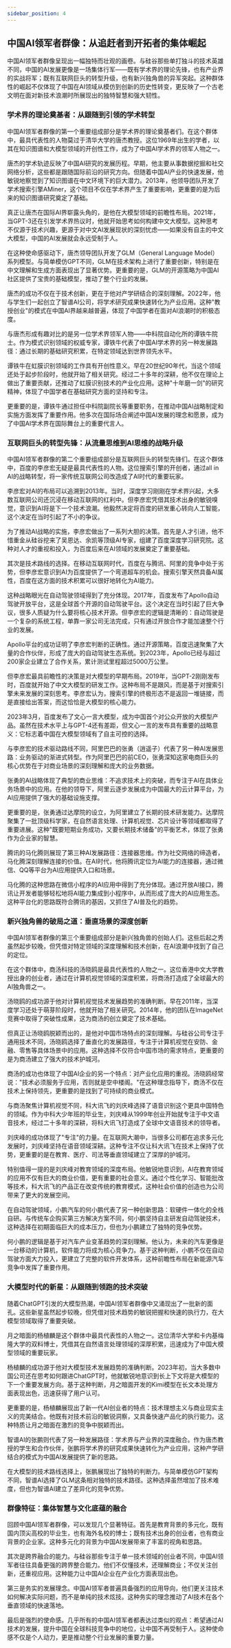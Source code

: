 ```yaml
---
sidebar_position: 4
---
```


## 中国AI领军者群像：从追赶者到开拓者的集体崛起

中国AI领军者群像呈现出一幅独特而壮观的画卷。与硅谷那些单打独斗的技术英雄不同，中国的AI发展更像是一场集体行军——既有学术界的理论先锋，也有产业界的实战将军；既有互联网巨头的转型升级，也有新兴独角兽的异军突起。这种群体性的崛起不仅体现了中国在AI领域从模仿到创新的历史性转变，更反映了一个古老文明在面对新技术浪潮时所展现出的独特智慧和强大韧性。

### 学术界的理论奠基者：从跟随到引领的学术转型

中国AI领军者群像的第一个重要组成部分是学术界的理论奠基者们。在这个群体中，最具代表性的人物莫过于清华大学的唐杰教授。这位1969年出生的学者，以其在知识图谱和大模型领域的开创性工作，成为了中国AI学术界的领军人物之一。

唐杰的学术轨迹反映了中国AI研究的发展历程。早期，他主要从事数据挖掘和社交网络分析，这些都是跟随国际前沿的研究方向。但随着中国AI产业的快速发展，他敏锐地察觉到了知识图谱在中文环境下的巨大潜力。2013年，他领导团队开发了学术搜索引擎AMiner，这个项目不仅在学术界产生了重要影响，更重要的是为后来的知识图谱研究奠定了基础。

真正让唐杰在国际AI界崭露头角的，是他在大模型领域的前瞻性布局。2021年，当GPT-3还在引发学术界热议时，他就开始思考如何构建中文大模型。这种思考不仅源于技术兴趣，更源于对中文AI发展现状的深刻忧虑——如果没有自主的中文大模型，中国的AI发展就会永远受制于人。

在这种使命感驱动下，唐杰领导团队开发了GLM（General Language Model）系列模型。与简单模仿GPT不同，GLM在技术架构上进行了重要创新，特别是在中文理解和生成方面表现出了显著优势。更重要的是，GLM的开源策略为中国AI社区提供了宝贵的基础模型，推动了整个行业的发展。

唐杰的成功不仅在于技术创新，更在于他对产学研结合的深刻理解。2022年，他与学生们一起创立了智谱AI公司，将学术研究成果快速转化为产业应用。这种"教授创业"的模式在中国AI界越来越普遍，体现了中国学者在面对AI浪潮时的积极态度。

与唐杰形成有趣对比的是另一位学术界领军人物——中科院自动化所的谭铁牛院士。作为模式识别领域的权威专家，谭铁牛代表了中国AI学术界的另一种发展路径：通过长期的基础研究积累，在特定领域达到世界领先水平。

谭铁牛在虹膜识别领域的工作具有开创性意义。早在20世纪90年代，当这个领域还处于起步阶段时，他就开始了相关研究。经过二十多年的深耕，他不仅在理论上做出了重要贡献，还推动了虹膜识别技术的产业化应用。这种"十年磨一剑"的研究精神，体现了中国学者在基础研究方面的坚持和专注。

更重要的是，谭铁牛通过担任中科院副院长等重要职务，在推动中国AI战略制定和实施方面发挥了重要作用。他多次在国际场合阐述中国AI发展的理念和愿景，成为了中国AI学术界在国际舞台上的重要代言人。

### 互联网巨头的转型先锋：从流量思维到AI思维的战略升级

中国AI领军者群像的第二个重要组成部分是互联网巨头的转型先锋们。在这个群体中，百度的李彦宏无疑是最具代表性的人物。这位搜索引擎的开创者，通过all in AI的战略转型，将一家传统互联网公司改造成了AI时代的重要玩家。

李彦宏对AI的布局可以追溯到2013年。当时，深度学习刚刚在学术界兴起，大多数互联网公司还沉浸在移动互联网的红利中。但李彦宏凭借其技术出身的敏锐嗅觉，意识到AI将是下一个技术浪潮。他毅然决定将百度的研发重心转向人工智能，这个决定在当时引起了不小的争议。

为了推动AI战略的实施，李彦宏做出了一系列大胆的决策。首先是人才引进，他不惜重金从硅谷挖来了吴恩达、余凯等顶级AI专家，组建了百度深度学习研究院。这种对人才的重视和投入，为百度后来在AI领域的发展奠定了重要基础。

其次是技术路线的选择。在移动互联网时代，百度在与腾讯、阿里的竞争中处于劣势，但李彦宏意识到AI为百度提供了一个弯道超车的机会。搜索引擎天然具备AI属性，百度在这方面的技术积累可以很好地转化为AI能力。

这种战略眼光在自动驾驶领域得到了充分体现。2017年，百度发布了Apollo自动驾驶开放平台，这是全球首个开源的自动驾驶平台。这个决定在当时引起了巨大争议，很多人质疑为什么要将核心技术开源。但李彦宏的逻辑是清晰的：自动驾驶是一个复杂的系统工程，单靠一家公司无法完成，只有通过开放合作才能加速整个行业的发展。

Apollo平台的成功证明了李彦宏判断的正确性。通过开源策略，百度迅速聚集了大量的合作伙伴，形成了庞大的自动驾驶生态系统。到2023年，Apollo已经与超过200家企业建立了合作关系，累计测试里程超过5000万公里。

但李彦宏最具前瞻性的决策是对大模型的早期布局。2019年，当GPT-2刚刚发布时，百度就开始了中文大模型的研发工作。这种布局不是跟风，而是基于对搜索引擎未来发展的深刻思考。李彦宏认为，搜索引擎的终极形态不是返回一堆链接，而是直接给出答案，而这恰恰是大模型的核心能力。

2023年3月，百度发布了文心一言大模型，成为中国首个对公众开放的大模型产品。虽然在技术水平上与GPT-4还有差距，但文心一言的发布具有重要的战略意义：它标志着中国在大模型领域有了自主可控的选择。

与李彦宏的技术驱动路线不同，阿里巴巴的张勇（逍遥子）代表了另一种AI发展思路：业务驱动的渐进式转型。作为阿里巴巴的前CEO，张勇深知这家电商巨头的核心优势在于对商业场景的深刻理解和庞大的业务数据。

张勇的AI战略体现了典型的商业思维：不追求技术上的突破，而专注于AI在具体业务场景中的应用。在他的领导下，阿里云逐步发展成为中国最大的云计算平台，为AI应用提供了强大的基础设施支撑。

更重要的是，张勇通过达摩院的设立，为阿里建立了长期的技术研发能力。达摩院聚集了一批顶级科学家，在自然语言处理、计算机视觉、芯片设计等领域都取得了重要进展。这种"既要短期业务成功，又要长期技术储备"的平衡艺术，体现了张勇作为企业家的智慧。

腾讯的马化腾则展现了第三种AI发展路径：连接器思维。作为社交网络的缔造者，马化腾深刻理解连接的价值。在AI时代，他将腾讯定位为AI能力的连接器，通过微信、QQ等平台为AI应用提供入口和场景。

马化腾的这种思路在微信小程序的AI应用中得到了充分体现。通过开放AI接口，腾讯让开发者能够轻松地将AI能力集成到小程序中，从而形成了庞大的AI应用生态。这种平台化的思路既符合腾讯的基因，又抓住了AI普及化的趋势。

### 新兴独角兽的破局之道：垂直场景的深度创新

中国AI领军者群像的第三个重要组成部分是新兴独角兽的创始人们。这些后起之秀虽然起步较晚，但凭借对特定领域的深度理解和技术创新，在AI浪潮中找到了自己的定位。

在这个群体中，商汤科技的汤晓鸥是最具代表性的人物之一。这位香港中文大学教授出身的创业者，通过在计算机视觉领域的深度积累，将商汤打造成了全球最大的AI独角兽之一。

汤晓鸥的成功源于他对计算机视觉技术发展趋势的准确判断。早在2011年，当深度学习还处于萌芽阶段时，他就开始了相关研究。2014年，他的团队在ImageNet竞赛中取得了突破性成果，这为商汤的创立奠定了技术基础。

但真正让汤晓鸥脱颖而出的，是他对中国市场特点的深刻理解。与硅谷公司专注于通用技术不同，汤晓鸥选择了垂直化的发展路径，专注于计算机视觉在安防、金融、零售等具体场景中的应用。这种选择不仅符合中国市场的需求特点，更重要的是为商汤建立了强大的技术护城河。

商汤的成功也体现了中国AI企业的另一个特点：对产业化应用的重视。汤晓鸥经常说："技术必须服务于应用，否则就是空中楼阁。"在这种理念指导下，商汤不仅在技术上保持领先，更重要的是找到了可持续的商业模式。

与商汤聚焦计算机视觉不同，科大讯飞的刘庆峰选择了语音识别这个更具中国特色的领域。作为中科大少年班的毕业生，刘庆峰从1999年创业开始就专注于中文语音技术，经过二十多年的深耕，将科大讯飞打造成了全球中文语音技术的领导者。

刘庆峰的成功体现了"专注"的力量。在互联网大潮中，当很多公司都在追求多元化发展时，刘庆峰坚持在语音领域深耕。这种专注不仅让科大讯飞在技术上保持了优势，更重要的是在教育、医疗、司法等垂直领域建立了深厚的护城河。

特别值得一提的是刘庆峰对教育领域的深度布局。他敏锐地意识到，AI在教育领域的应用不仅有巨大的商业价值，更有重要的社会意义。通过个性化学习、智能批改等技术，科大讯飞的产品正在改变传统的教育模式，这种社会价值的创造也为公司带来了更大的发展空间。

在自动驾驶领域，小鹏汽车的何小鹏代表了另一种创新思路：软硬件一体化的全栈自研。与传统车企购买第三方解决方案不同，何小鹏坚持自主研发自动驾驶技术，这种选择在初期面临巨大的成本压力，但也为小鹏建立了独特的竞争优势。

何小鹏的逻辑是基于对汽车产业变革趋势的深刻理解。他认为，未来的汽车更像是一台移动的计算机，软件能力将成为核心竞争力。基于这种判断，小鹏不仅在自动驾驶方面大力投入，更建立了完整的软件开发体系，这种前瞻性布局在新能源汽车竞争中发挥了重要作用。

### 大模型时代的新星：从跟随到领跑的技术突破

随着ChatGPT引发的大模型热潮，中国AI领军者群像中又涌现出了一批新的面孔。这些新星虽然起步较晚，但凭借对技术趋势的敏锐把握和快速的执行力，在大模型领域取得了重要突破。

月之暗面的杨植麟是这个群体中最具代表性的人物之一。这位清华大学和卡内基梅隆大学的双料博士，凭借其在自然语言处理领域的深厚积累，迅速成为了中国大模型领域的重要玩家。

杨植麟的成功源于他对大模型技术发展趋势的准确判断。2023年初，当大多数中国公司还在思考如何跟进ChatGPT时，他就敏锐地意识到长上下文将是大模型的下一个重要发展方向。基于这种判断，月之暗面开发的Kimi模型在长文本处理方面表现出色，迅速获得了用户认可。

更重要的是，杨植麟展现出了新一代AI创业者的特点：技术理想主义与商业现实主义的完美结合。他既有对技术前沿的敏锐洞察，又具备快速产品化的执行能力。这种特质让月之暗面在激烈的竞争中脱颖而出。

智谱AI的张鹏则代表了另一种发展路径：学术界与产业界的深度融合。作为唐杰教授的学生和合作伙伴，张鹏将学术界的研究成果快速转化为产业应用，这种产学研结合的模式为中国AI发展提供了新的思路。

在大模型的技术路线选择上，张鹏展现出了独特的判断力。与简单模仿GPT架构不同，智谱AI选择了GLM这条相对独特的技术路径。这种选择虽然增加了技术难度，但也为智谱AI建立了差异化的竞争优势。

### 群像特征：集体智慧与文化底蕴的融合

回顾中国AI领军者群像，可以发现几个显著特征。首先是教育背景的多元化，既有国内顶尖高校的毕业生，也有海外名校的博士；既有技术出身的创业者，也有商业背景的企业家。这种多元化的背景为中国AI发展带来了丰富的视角和思路。

其次是跨界融合的能力。与硅谷那些专注于单一技术领域的创业者不同，中国AI领军者往往具备更强的跨界整合能力。他们不仅懂技术，还理解商业；不仅关注创新，还重视应用。这种能力让中国AI企业在产业化方面表现出色。

第三是务实的发展理念。中国AI领军者普遍具备强烈的应用导向，他们更关注技术如何解决实际问题，而不是单纯的技术炫技。这种务实的理念推动了AI技术在各个垂直领域的快速落地。

最后是强烈的使命感。几乎所有的中国AI领军者都表达过类似的观点：希望通过AI技术的发展，提升中国在全球科技竞争中的地位，让中国不再受制于人。这种使命感不仅是个人动力，更是推动整个行业发展的重要力量。
